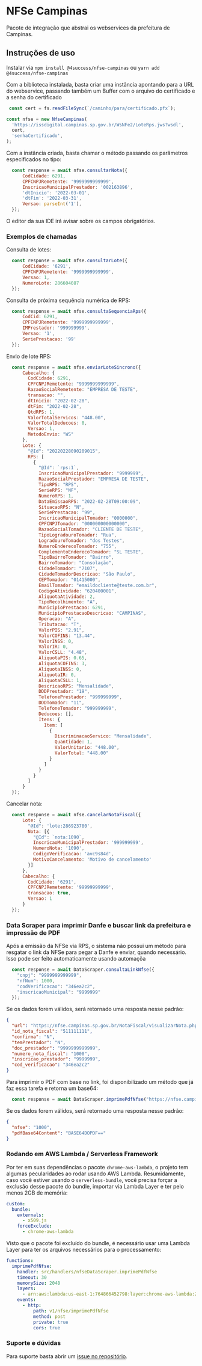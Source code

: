 # NFSe Campinas

Pacote de integração que abstrai os webservices da prefeitura de Campinas.

## Instruções de uso

Instalar via `npm install @4success/nfse-campinas` ou `yarn add @4success/nfse-campinas`

Com a biblioteca instalada, basta criar uma instância apontando para a URL do webservice, passando também um Buffer com
o arquivo do certificado e a senha do certificado

```javascript
 const cert = fs.readFileSync(`/caminho/para/certificado.pfx`);

const nfse = new NfseCampinas(
  'https://issdigital.campinas.sp.gov.br/WsNFe2/LoteRps.jws?wsdl',
  cert,
  'senhaCertificado',
);
```

Com a instância criada, basta chamar o método passando os parâmetros especificados no tipo:

```javascript
  const response = await nfse.consultarNota({
      CodCidade: 6291,
      CPFCNPJRemetente: '9999999999999',
      InscricaoMunicipalPrestador: '002163896',
      'dtInicio': '2022-03-01',
      'dtFim': '2022-03-31',
      Versao: parseInt('1'),
  });
```

O editor da sua IDE irá avisar sobre os campos obrigatórios.

### Exemplos de chamadas

Consulta de lotes:

```javascript
  const response = await nfse.consultarLote({
      CodCidade: '6291',
      CPFCNPJRemetente: '9999999999999',
      Versao: 1,
      NumeroLote: 286604087
  });
```

Consulta de próxima sequência numérica de RPS:

```javascript
  const response = await nfse.consultaSequenciaRps({
      CodCid: 6291,
      CPFCNPJRemetente: '9999999999999',
      IMPrestador: '999999999',
      Versao: '1',
      SeriePrestacao: '99'
  }); 
```

Envio de lote RPS:

```javascript
  const response = await nfse.enviarLoteSincrono({
      Cabecalho: {
        CodCidade: 6291,
        CPFCNPJRemetente: "9999999999999",
        RazaoSocialRemetente: "EMPRESA DE TESTE",
        transacao: "",
        dtInicio: "2022-02-28",
        dtFim: "2022-02-28",
        QtdRPS: 1,
        ValorTotalServicos: "448.00",
        ValorTotalDeducoes: 0,
        Versao: 1,
        MetodoEnvio: "WS"
      },
      Lote: {
        "@Id": "20220228090209015",
        RPS: [
          {
            "@Id": `rps:1`,
            InscricaoMunicipalPrestador: "9999999",
            RazaoSocialPrestador: "EMPRESA DE TESTE",
            TipoRPS: "RPS",
            SerieRPS: "NF",
            NumeroRPS: 1,
            DataEmissaoRPS: "2022-02-28T09:00:09",
            SituacaoRPS: "N",
            SeriePrestacao: "99",
            InscricaoMunicipalTomador: "0000000",
            CPFCNPJTomador: "000000000000000",
            RazaoSocialTomador: "CLIENTE DE TESTE",
            TipoLogradouroTomador: "Rua",
            LogradouroTomador: "dos Testes",
            NumeroEnderecoTomador: "755",
            ComplementoEnderecoTomador: "SL TESTE",
            TipoBairroTomador: "Bairro",
            BairroTomador: "Consolação",
            CidadeTomador: "7107",
            CidadeTomadorDescricao: "São Paulo",
            CEPTomador: "01415000",
            EmailTomador: "emaildocliente@teste.com.br",
            CodigoAtividade: "620400001",
            AliquotaAtividade: 2,
            TipoRecolhimento: "A",
            MunicipioPrestacao: 6291,
            MunicipioPrestacaoDescricao: "CAMPINAS",
            Operacao: "A",
            Tributacao: "T",
            ValorPIS: "2.91",
            ValorCOFINS: "13.44",
            ValorINSS: 0,
            ValorIR: 0,
            ValorCSLL: "4.48",
            AliquotaPIS: 0.65,
            AliquotaCOFINS: 3,
            AliquotaINSS: 0,
            AliquotaIR: 0,
            AliquotaCSLL: 1,
            DescricaoRPS: "Mensalidade",
            DDDPrestador: "19",
            TelefonePrestador: "999999999",
            DDDTomador: "11",
            TelefoneTomador: "999999999",
            Deducoes: [],
            Itens: {
              Item: [
                {
                  DiscriminacaoServico: "Mensalidade",
                  Quantidade: 1,
                  ValorUnitario: "448.00",
                  ValorTotal: "448.00"
                }
              ]
            }
          }
        ]
      }
  });
```

Cancelar nota:

```javascript
  const response = await nfse.cancelarNotaFiscal({
      Lote: {
        "@Id": 'lote:286923780',
        Nota: [{
          "@Id": `nota:1090`,
          InscricaoMunicipalPrestador: '999999999',
          NumeroNota: '1090',
          CodigoVerificacao: 'avc9s84d',
          MotivoCancelamento: 'Motivo de cancelamento'
        }]
      },
      Cabecalho: {
        CodCidade: '6291',
        CPFCNPJRemetente: '99999999999',
        transacao: true,
        Versao: 1
      }
  });
```

### Data Scraper para imprimir Danfe e buscar link da prefeitura e impressão de PDF

Após a emissão da NFSe via RPS, o sistema não possui um método para resgatar o link da NFSe para pegar a Danfe e enviar, quando necessário. Isso pode ser feito automaticamente usando automaçõa 
```typescript
  const response = await DataScraper.consultaLinkNfse({
    "cnpj": "9999999999999",
    "nfNum": 1000,
    "codVerificacao": "346ea2c2",
    "inscricaoMunicipal": "9999999"
  });
```
Se os dados forem válidos, será retornado uma resposta nesse padrão:
```json
{
  "url": "https://nfse.campinas.sp.gov.br/NotaFiscal/visualizarNota.php?id_nota_fiscal=XXXXX&confirma=Tg==&temPrestador=Tg==&doc_prestador=XXXXXX=&numero_nota_fiscal=XXXXX==&inscricao_prestador=XXXXXX==&cod_verificacao=XXXX",
  "id_nota_fiscal": "511111111",
  "confirma": "N",
  "temPrestador": "N",
  "doc_prestador": "9999999999999",
  "numero_nota_fiscal": "1000",
  "inscricao_prestador": "9999999",
  "cod_verificacao": "346ea2c2"
}
```

Para imprimir o PDF com base no link, foi disponibilizado um método que já faz essa tarefa e retorna um base64:
```typescript
  const response = await DataScraper.imprimePdfNfse("https://nfse.campinas.sp.gov.br/NotaFiscal/visualizarNota.php?id_nota_fiscal=XXXXX&confirma=Tg==&temPrestador=Tg==&doc_prestador=XXXXXX=&numero_nota_fiscal=XXXXX==&inscricao_prestador=XXXXXX==&cod_verificacao=XXXX");
```

Se os dados forem válidos, será retornado uma resposta nesse padrão:
```json
{
  "nfse": "1000",
  "pdfBase64Content": "BASE64DOPDF=="
}
```

### Rodando em AWS Lambda / Serverless Framework
Por ter em suas dependências o pacote `chrome-aws-lambda`, o projeto tem algumas pecularidades ao rodar usando AWS Lambda.
Resumidamente, caso você estiver usando o `serverless-bundle`, você precisa forçar a exclusão desse pacote do bundle, importar via Lambda Layer e ter pelo menos 2GB de memória:

```yml
custom:
  bundle:
    externals:
      - x509.js
    forceExclude:
      - chrome-aws-lambda
```

Visto que o pacote foi excluído do bundle, é necessário usar uma Lambda Layer para ter os arquivos necessários para o processamento:
```yml
functions:
  imprimePdfNfse:
    handler: src/handlers/nfseDataScraper.imprimePdfNfse
    timeout: 30
    memorySize: 2048
    layers:
      - arn:aws:lambda:us-east-1:764866452798:layer:chrome-aws-lambda:25
    events:
      - http:
          path: v1/nfse/imprimePdfNfse
          method: post
          private: true
          cors: true
```

### Suporte e dúvidas

Para suporte basta abrir um [issue no repositório](https://github.com/4success/nfse-campinas/issues).